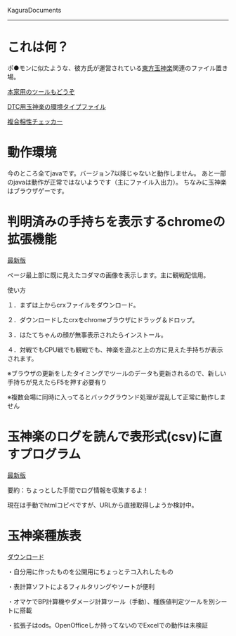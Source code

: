 ﻿KaguraDocuments

--- 

# これは何？ #

ポ●モンに似たような、彼方氏が運営されている[東方玉神楽](http://www.tohofes.com/)関連のファイル置き場。

[本家用のツールもどうぞ](https://github.com/Zzz-/Pokemon-Tool)

[DTC用玉神楽の環境タイプファイル](https://github.com/Zzz-/Kagura-Tool/blob/master/DTCtype_kagura.txt?raw=true)

[複合相性チェッカー](https://github.com/Zzz-/Pokemon-Tool/blob/master/DoubleTypeChecker/DTCver1.15.zip?raw=true)

# 動作環境 #
今のところ全てjavaです。バージョン7以降じゃないと動作しません。
あと一部のjavaは動作が正常ではないようです（主にファイル入出力）。
ちなみに玉神楽はブラウザゲーです。

# 判明済みの手持ちを表示するchromeの拡張機能 #
[最新版](https://github.com/Zzz-/Kagura-Tool/blob/master/KaguraAssist.crx?raw=true "KaguraAssist ver1.00")

ページ最上部に既に見えたコダマの画像を表示します。主に観戦配信用。

使い方

１．まずは上からcrxファイルをダウンロード。

２．ダウンロードしたcrxをchromeブラウザにドラッグ＆ドロップ。

３．はたてちゃんの顔が無事表示されたらインストール。

４．対戦でもCPU戦でも観戦でも、神楽を遊ぶと上の方に見えた手持ちが表示されます。

※ブラウザの更新をしたタイミングでツールのデータも更新されるので、新しい手持ちが見えたらF5を押す必要有り

※複数会場に同時に入ってるとバックグラウンド処理が混乱して正常に動作しません

# 玉神楽のログを読んで表形式(csv)に直すプログラム #
[最新版](https://github.com/Zzz-/Kagura-Tool/blob/master/kagura_log2csv/kagura_log2csv%20ver1.00.zip?raw=true "kagura_log2csv ver1.00")

要約：ちょっとした手間でログ情報を収集するよ！

現在は手動でhtmlコピペですが、URLから直接取得しようか検討中。

# 玉神楽種族表 #
[ダウンロード](https://github.com/Zzz-/Kagura-Tool/raw/master/%E7%8E%89%E7%A5%9E%E6%A5%BD%E7%A8%AE%E6%97%8F%E8%A1%A8.ods)

・自分用に作ったものを公開用にちょっとテコ入れしたもの

・表計算ソフトによるフィルタリングやソートが便利

・オマケでBP計算機やダメージ計算ツール（手動）、種族値判定ツールを別シートに搭載

・拡張子はods。OpenOfficeしか持ってないのでExcelでの動作は未検証

